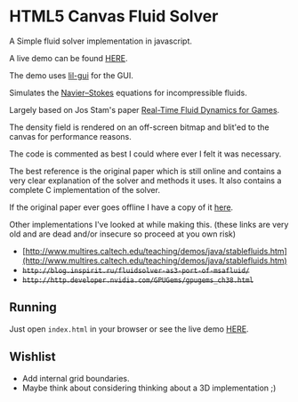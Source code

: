 HTML5 Canvas Fluid Solver
==========================

A Simple fluid solver implementation in javascript.

A live demo can be found [HERE](https://topaz1008.github.io/canvas-fluid-solver).

The demo uses [lil-gui](https://github.com/georgealways/lil-gui) for the GUI.

Simulates the [Navier–Stokes](https://en.wikipedia.org/wiki/Navier-Stokes_equations) equations for incompressible fluids.

Largely based on Jos Stam's paper [Real-Time Fluid Dynamics for Games](https://www.dgp.toronto.edu/people/stam/reality/Research/pdf/GDC03.pdf).

The density field is rendered on an off-screen bitmap and blit'ed to the canvas for performance reasons.

The code is commented as best I could where ever I felt it was necessary.

The best reference is the original paper which is still online and contains a very clear explanation of the solver and methods it uses. It also contains a complete C implementation of the solver.

If the original paper ever goes offline I have a copy of it [here](https://github.com/topaz1008/canvas-fluid-solver/blob/master/doc/GDC03.pdf).

Other implementations I've looked at while making this. (these links are very old and are dead and/or insecure so proceed at you own risk)

* [http://www.multires.caltech.edu/teaching/demos/java/stablefluids.htm](http://www.multires.caltech.edu/teaching/demos/java/stablefluids.htm)
* ~~`http://blog.inspirit.ru/fluidsolver-as3-port-of-msafluid/`~~
* ~~`http://http.developer.nvidia.com/GPUGems/gpugems_ch38.html`~~

Running
---------

Just open `index.html` in your browser or see the live demo [HERE](https://topaz1008.github.io/canvas-fluid-solver).

Wishlist
---------
* Add internal grid boundaries.
* Maybe think about considering thinking about a 3D implementation ;)
